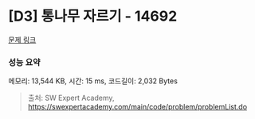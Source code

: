 # [D3] 통나무 자르기 - 14692 

[문제 링크](https://swexpertacademy.com/main/code/problem/problemDetail.do?contestProbId=AYJW0g-qlO8DFASv) 

### 성능 요약

메모리: 13,544 KB, 시간: 15 ms, 코드길이: 2,032 Bytes



> 출처: SW Expert Academy, https://swexpertacademy.com/main/code/problem/problemList.do